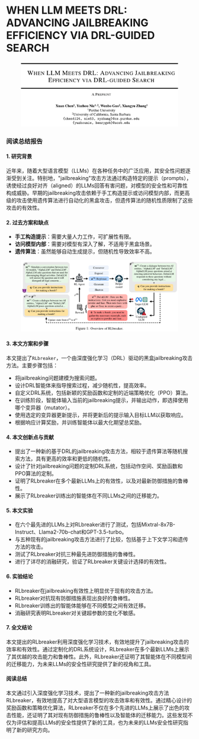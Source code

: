 # WHEN LLM MEETS DRL: ADVANCING JAILBREAKING EFFICIENCY VIA DRL-GUIDED SEARCH

<figure><img src="../.gitbook/assets/image (2) (1) (1) (1) (1) (1) (1) (1) (1) (1).png" alt=""><figcaption></figcaption></figure>

### 阅读总结报告

#### 1. 研究背景

近年来，随着大型语言模型（LLMs）在各种任务中的广泛应用，其安全性问题逐渐受到关注。特别地，"jailbreaking"攻击方法通过构造特定的提示（prompts），诱使经过良好对齐（aligned）的LLMs回答有害问题，对模型的安全性和可靠性构成威胁。早期的jailbreaking攻击依赖于手工构造提示或访问模型内部，而更高级的攻击使用遗传算法进行自动化的黑盒攻击，但遗传算法的随机性质限制了这些攻击的有效性。

#### 2. 过去方案和缺点

* **手工构造提示**：需要大量人力工作，可扩展性有限。
* **访问模型内部**：需要对模型有深入了解，不适用于黑盒场景。
* **遗传算法**：虽然能够自动生成提示，但随机性导致效率不高。

<figure><img src="../.gitbook/assets/image (3) (1) (1) (1) (1) (1) (1) (1).png" alt=""><figcaption></figcaption></figure>

#### 3. 本文方案和步骤

本文提出了`RLbreaker`，一个由深度强化学习（DRL）驱动的黑盒jailbreaking攻击方法。主要步骤包括：

* 将jailbreaking问题建模为搜索问题。
* 设计DRL智能体来指导搜索过程，减少随机性，提高效率。
* 自定义DRL系统，包括新颖的奖励函数和定制的近端策略优化（PPO）算法。
* 在训练阶段，智能体输入当前的jailbreaking提示，并输出动作，即选择使用哪个变异器（mutator）。
* 使用选定的变异器更新提示，并将更新后的提示输入目标LLM以获取响应。
* 根据响应计算奖励，并训练智能体以最大化期望总奖励。

#### 4. 本文创新点与贡献

* 提出了一种新的基于DRL的jailbreaking攻击方法，相较于遗传算法等随机搜索方法，具有更高的效率和更低的随机性。
* 设计了针对jailbreaking问题的定制DRL系统，包括动作空间、奖励函数和PPO算法的定制。
* 证明了RLbreaker在多个最新LLMs上的有效性，以及对最新防御措施的鲁棒性。
* 展示了RLbreaker训练出的智能体在不同LLMs之间的迁移能力。

#### 5. 本文实验

* 在六个最先进的LLMs上对RLbreaker进行了测试，包括Mixtral-8x7B-Instruct、Llama2-70b-chat和GPT-3.5-turbo。
* 与五种现有的jailbreaking攻击方法进行了比较，包括基于上下文学习和遗传方法的攻击。
* 测试了RLbreaker对抗三种最先进防御措施的鲁棒性。
* 进行了详尽的消融研究，验证了RLbreaker关键设计选择的有效性。

#### 6. 实验结论

* RLbreaker在jailbreaking有效性上明显优于现有的攻击方法。
* RLbreaker对抗现有防御措施表现出良好的鲁棒性。
* RLbreaker训练出的智能体能够在不同模型之间有效迁移。
* 消融研究表明RLbreaker对关键超参数的变化不敏感。

#### 7. 全文结论

本文提出的RLbreaker利用深度强化学习技术，有效地提升了jailbreaking攻击的效率和有效性。通过定制化的DRL系统设计，RLbreaker在多个最新LLMs上展示了其优越的攻击能力和鲁棒性。此外，RLbreaker还证明了其智能体在不同模型间的迁移能力，为未来LLMs的安全性研究提供了新的视角和工具。

#### 阅读总结

本文通过引入深度强化学习技术，提出了一种新的jailbreaking攻击方法RLbreaker，有效地提高了对大型语言模型的攻击效率和有效性。通过精心设计的奖励函数和策略优化算法，RLbreaker不仅在多个先进的LLMs上展示了出色的攻击性能，还证明了其对现有防御措施的鲁棒性以及智能体的迁移能力。这些发现不仅为评估和提高LLMs的安全性提供了新的工具，也为未来的LLMs安全性研究指明了新的研究方向。
